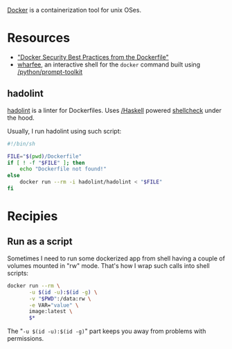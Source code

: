 [Docker](https://www.docker.com) is a containerization tool for unix OSes.

# Resources

- ["Docker Security Best Practices from the Dockerfile"](https://cloudberry.engineering/article/dockerfile-security-best-practices/)
- [wharfee](https://github.com/j-bennet/wharfee), an interactive shell for the `docker` command built using [/python/prompt-toolkit]()

## hadolint

[hadolint](https://github.com/hadolint/hadolint) is a linter for Dockerfiles. Uses [/Haskell]() powered [shellcheck](https://github.com/koalaman/shellcheck/) under the hood.

Usually, I run hadolint using such script:

```bash
#!/bin/sh

FILE="$(pwd)/Dockerfile"
if [ ! -f "$FILE" ]; then
    echo "Dockerfile not found!"
else
    docker run --rm -i hadolint/hadolint < "$FILE"
fi
```

# Recipies

## Run as a script

Sometimes I need to run some dockerized app from shell having a couple of volumes mounted in "rw" mode. That's how I wrap such calls into shell scripts:

```bash
docker run --rm \
       -u $(id -u):$(id -g) \
       -v "$PWD":/data:rw \
       -e VAR="value" \
       image:latest \
       $*
```

The "`-u $(id -u):$(id -g)`" part keeps you away from problems with permissions.
